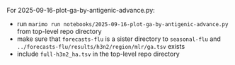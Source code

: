 For 2025-09-16-plot-ga-by-antigenic-advance.py:
- run `marimo run notebooks/2025-09-16-plot-ga-by-antigenic-advance.py` from top-level repo directory
- make sure that `forecasts-flu` is a sister directory to `seasonal-flu` and `../forecasts-flu/results/h3n2/region/mlr/ga.tsv` exists
- include `full-h3n2_ha.tsv` in the top-level repo directory

